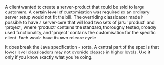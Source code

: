 A client wanted to create a server-product that could be sold to large customers. A certain level of customisation was required so an ordinary server setup would not fit the bill.
The overriding classloader made it possible to have a server-core that will load two sets of jars: 'product' and 'project', where 'product' contains the standard, thoroughly tested, broadly used functionality, and 'project' contains the customisation for the specific client. Each would have its own release cycle.

It does break the Java specification - sorta. A central part of the spec is that lower level classloaders may not override classes in higher levels. Use it only if you know exactly what you're doing.
